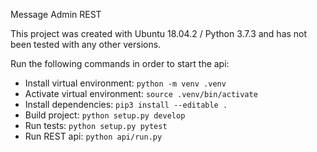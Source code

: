 Message Admin REST

This project was created with Ubuntu 18.04.2 / Python 3.7.3 and has not been tested with any other versions.

Run the following commands in order to start the api:
- Install virtual environment: `python -m venv .venv`
- Activate virtual environment: `source .venv/bin/activate`
- Install dependencies: `pip3 install --editable .`
- Build project: `python setup.py develop`
- Run tests: `python setup.py pytest`
- Run REST api: `python api/run.py`